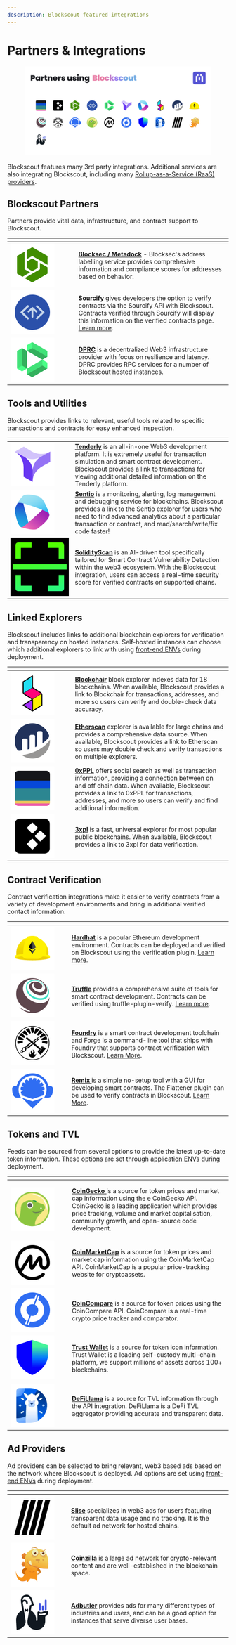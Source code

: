 ```yaml
---
description: Blockscout featured integrations
---
```


# Partners & Integrations

<figure><img src="../../.gitbook/assets/partners_using_blockscout.jpg" alt=""><figcaption></figcaption></figure>

Blockscout features many 3rd party integrations. Additional services are also integrating Blockscout, including many [Rollup-as-a-Service (RaaS) providers](raas-providers.md).

## Blockscout Partners&#x20;

Partners provide vital data, infrastructure, and contract support to Blockscout.&#x20;

<table><thead><tr><th width="141"> </th><th> </th></tr></thead><tbody><tr><td><img src="../../.gitbook/assets/metadock (1).png" alt="" data-size="original"></td><td><a href="https://blocksec.com/metadock"><strong>Blocksec / Metadock</strong></a> - Blocksec's address labelling service provides comprehesive information and compliance scores for addresses based on behavior.</td></tr><tr><td><img src="../../.gitbook/assets/sourcify.png" alt="" data-size="original"></td><td><a href="https://sourcify.dev/"><strong>Sourcify</strong></a> gives developers the option to verify contracts via the Sourcify API with Blockscout. Contracts verified through Sourcify will display this information on the verified contracts page. <a href="../../for-users/verifying-a-smart-contract/contracts-verification-via-sourcify.md">Learn more</a>.</td></tr><tr><td><img src="../../.gitbook/assets/drpc.png" alt="" data-size="original"></td><td><a href="https://drpc.org/?ref=559183"><strong>DPRC</strong></a> is a decentralized Web3 infrastructure provider with focus on resilience and latency. DPRC provides RPC services for a number of Blockscout hosted instances.</td></tr></tbody></table>

## Tools and Utilities

Blockscout provides links to relevant, useful tools related to specific transactions and contracts for easy enhanced inspection.&#x20;

<table><thead><tr><th width="133"> </th><th> </th></tr></thead><tbody><tr><td><img src="../../.gitbook/assets/tenderly.png" alt="" data-size="original"></td><td><a href="https://tenderly.co/"><strong>Tenderly</strong></a> is an all-in-one Web3 development platform. It is extremely useful for transaction simulation and smart contract development. Blockscout provides a link to transactions for viewing additional detailed information on the Tenderly platform.  </td></tr><tr><td><img src="../../.gitbook/assets/sentio.png" alt="" data-size="original"></td><td><a href="https://www.sentio.xyz/"><strong>Sentio</strong></a> is a monitoring, alerting, log management and debugging service for blockchains. Blockscout provides a link to the Sentio explorer for users who need to find advanced analytics about a particular transaction or contract, and read/search/write/fix code faster!</td></tr><tr><td><img src="../../.gitbook/assets/solidity-scan.png" alt="" data-size="original"></td><td><a href="https://solidityscan.com"><strong>SolidityScan</strong></a> is an AI-driven tool specifically tailored for Smart Contract Vulnerability Detection within the web3 ecosystem.  With the Blockscout integration, users can access a real-time security score for verified contracts on supported chains.</td></tr></tbody></table>

## Linked Explorers

Blockscout includes links to additional blockchain explorers for verification and transparency on hosted instances. Self-hosted instances can choose which additional explorers to link with using [front-end ENVs](https://github.com/blockscout/frontend/blob/main/docs/ENVS.md) during deployment.

<table><thead><tr><th width="133"> </th><th> </th></tr></thead><tbody><tr><td><img src="../../.gitbook/assets/blockchair.png" alt="" data-size="original"></td><td><a href="https://blockchair.com/"><strong>Blockchair</strong></a> block explorer indexes data for 18 blockchains. When available, Blockscout provides a link to Blockchair for transactions, addresses, and more so users can verify and double-check data accuracy.</td></tr><tr><td><img src="../../.gitbook/assets/etherscan.png" alt="" data-size="original"></td><td><a href="https://etherscan.io/"><strong>Etherscan</strong></a> explorer is available for large chains and provides a comprehensive data source. When available, Blockscout provides a link to Etherscan so users may double check and verify transactions on multiple explorers. </td></tr><tr><td><img src="../../.gitbook/assets/0xppl.png" alt="" data-size="original"></td><td><a href="https://0xppl.com/"><strong>0xPPL</strong></a> offers social search as well as transaction information, providing a connection between on and off chain data.  When available, Blockscout provides a link to 0xPPL for transactions, addresses, and more so users can verify and find additional information.</td></tr><tr><td><img src="../../.gitbook/assets/3xpl.png" alt="" data-size="original"></td><td><a href="https://3xpl.com/"><strong>3xpl</strong></a> is a fast, universal explorer for most popular public blockchains. When available, Blockscout provides a link to 3xpl for data verification.</td></tr></tbody></table>

## Contract Verification

Contract verification integrations make it easier to verify contracts from a variety of development environments and bring in additional verified contact information.

<table><thead><tr><th width="125"> </th><th></th></tr></thead><tbody><tr><td><img src="../../.gitbook/assets/hardhat.png" alt="" data-size="original"></td><td><a href="https://hardhat.org/"><strong>Hardhat</strong></a> is a popular Ethereum development environment. Contracts can be deployed and verified on Blockscout using the verification plugin. <a href="../../for-users/verifying-a-smart-contract/hardhat-verification-plugin.md">Learn more</a>.</td></tr><tr><td><img src="../../.gitbook/assets/truffle.png" alt="" data-size="original"></td><td><a href="https://trufflesuite.com/"><strong>Truffle</strong></a> provides a comprehensive suite of tools for smart contract development. Contracts can be verified using  truffle-plugin-verify. <a href="../../for-users/verifying-a-smart-contract/openzeppelin-contract-verification.md#truffle">Learn more</a>.</td></tr><tr><td><img src="../../.gitbook/assets/foundry.png" alt="" data-size="original"></td><td><a href="https://github.com/foundry-rs/foundry/"><strong>Foundry</strong></a> is a smart contract development toolchain and Forge is a command-line tool that ships with Foundry that supports contract verification with Blockscout. <a href="../../for-users/verifying-a-smart-contract/openzeppelin-contract-verification.md#foundry-forge">Learn More</a>.</td></tr><tr><td><img src="../../.gitbook/assets/remix.png" alt="" data-size="original"></td><td><a href="https://remix-project.org/"><strong>Remix</strong> </a>is a simple no-setup tool with a GUI for developing smart contracts. The Flattener plugin can be used to verify contracts in Blockscout. <a href="../../for-users/verifying-a-smart-contract/openzeppelin-contract-verification.md#remix">Learn More</a>.</td></tr></tbody></table>

## Tokens and TVL

Feeds can be sourced from several options to provide the latest up-to-date token information. These options are set through [application ENVs](../../for-developers/information-and-settings/env-variables.md) during deployment.

<table><thead><tr><th width="126"> </th><th> </th></tr></thead><tbody><tr><td><p><img src="../../.gitbook/assets/coingecko.png" alt="" data-size="original"></p><p></p></td><td><a href="https://www.coingecko.com/"><strong>CoinGecko</strong> </a>is a source for token prices and market cap information using the e CoinGecko API. CoinGecko is a leading application which provides price tracking, volume and market capitalisation, community growth, and open-source code development.</td></tr><tr><td><img src="../../.gitbook/assets/coinmarketcap.png" alt="" data-size="original"></td><td><a href="https://coinmarketcap.com/"><strong>CoinMarketCap</strong></a> is a source for token prices and market cap information using the CoinMarketCap API. CoinMarketCap is a popular price-tracking website for cryptoassets.</td></tr><tr><td><img src="../../.gitbook/assets/coincompare.png" alt="" data-size="original"></td><td><a href="https://coincompare.eu/"><strong>CoinCompare</strong></a> is a source for token prices using the CoinCompare API. CoinCompare is a real-time crypto price tracker and comparator.</td></tr><tr><td><img src="../../.gitbook/assets/trustwallet.png" alt="" data-size="original"></td><td><a href="https://trustwallet.com/"><strong>Trust Wallet</strong></a> is a source for token icon information. Trust Wallet is a leading self-custody multi-chain platform, we support millions of assets across 100+ blockchains.</td></tr><tr><td><img src="../../.gitbook/assets/defilama.png" alt="" data-size="original"></td><td><a href="https://defillama.com/"><strong>DeFiLlama</strong></a> is a source for TVL information through the API integration. DeFiLlama is a DeFi TVL aggregator providing accurate and transparent data.</td></tr></tbody></table>

## Ad Providers

Ad providers can be selected to bring relevant, web3 based ads based on the network where Blockscout is deployed. Ad options are set using [front-end ENVs](https://github.com/blockscout/frontend/blob/main/docs/ENVS.md) during deployment.

<table><thead><tr><th width="124"></th><th></th></tr></thead><tbody><tr><td><img src="../../.gitbook/assets/slise.png" alt="" data-size="original"></td><td><a href="https://www.slise.xyz/"><strong>Slise</strong></a> specializes in web3 ads for users featuring transparent data usage and no tracking. It is the default ad network for hosted chains.</td></tr><tr><td><img src="../../.gitbook/assets/coinzilla.png" alt="" data-size="original"></td><td><a href="https://coinzilla.com/"><strong>Coinzilla</strong></a> is a large ad network for crypto-relevant content and are well-established in the blockchain space.</td></tr><tr><td><img src="../../.gitbook/assets/adbutler.png" alt="" data-size="original"></td><td><a href="https://www.adbutler.com/"><strong>Adbutler</strong></a> provides ads for many different types of industries and users, and can be a good option for instances that serve diverse user bases.</td></tr></tbody></table>





